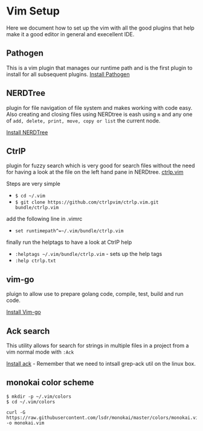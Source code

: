 # Vim Setup 

Here we document how to set up the vim with all the good plugins that help make it a good editor in
general and execellent IDE. 

## Pathogen 
This is a vim plugin that manages our runtime path and is the first plugin to install for all
subsequent plugins. 
[Install Pathogen](https://github.com/tpope/vim-pathogen) 

## NERDTree 
plugin for file navigation of file system and makes working with code easy. Also creating and
closing files using NERDtree is eash using `m` and any one of `add, delete, print, move, copy or
list` the current node. 

[Install NERDTree](https://github.com/scrooloose/nerdtree#pathogenvim)


## CtrlP
plugin for fuzzy search which is very good for search files without the need for having a look at
the file on the left hand pane in NERDtree. 
[ctrlp.vim](https://github.com/ctrlpvim/ctrlp.vim) 

Steps are very simple 
* `$ cd ~/.vim` 
* `$ git clone https://github.com/ctrlpvim/ctrlp.vim.git bundle/ctrlp.vim`

add the following line in .vimrc

* `set runtimepath^=~/.vim/bundle/ctrlp.vim`

finally run the helptags to have a look at CtrlP help

* `:helptags ~/.vim/bundle/ctrlp.vim` - sets up the help tags
* `:help ctrlp.txt` 

## vim-go
pluign to allow use to prepare golang code, compile, test, build and run code.

[Install Vim-go](https://github.com/fatih/vim-go#install) 

## Ack search 
This utility allows for search for strings in multiple files in a project from a vim normal mode
with `:Ack` 

[Install ack](https://github.com/mileszs/ack.vim)  - Remember that we need to intsall grep-ack util
on the linux box. 

## monokai color scheme 

```
$ mkdir -p ~/.vim/colors
$ cd ~/.vim/colors 

curl -G https://raw.githubusercontent.com/lsdr/monokai/master/colors/monokai.vim -o monokai.vim
```

